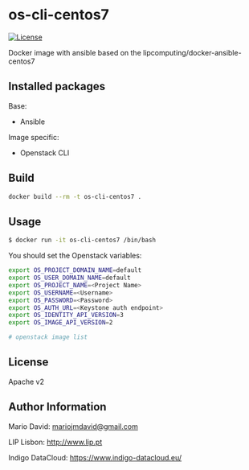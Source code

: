 # os-cli-centos7
[![License](http://img.shields.io/:license-apache-blue.svg?style=flat-square)](http://www.apache.org/licenses/LICENSE-2.0.html)

Docker image with ansible based on the lipcomputing/docker-ansible-centos7

## Installed packages

Base:
- Ansible

Image specific:
- Openstack CLI

## Build

```bash
docker build --rm -t os-cli-centos7 .
```

## Usage

```bash
$ docker run -it os-cli-centos7 /bin/bash
```

You should set the Openstack variables:

```bash
export OS_PROJECT_DOMAIN_NAME=default
export OS_USER_DOMAIN_NAME=default
export OS_PROJECT_NAME=<Project Name>
export OS_USERNAME=<Username>
export OS_PASSWORD=<Password>
export OS_AUTH_URL=<Keystone auth endpoint>
export OS_IDENTITY_API_VERSION=3
export OS_IMAGE_API_VERSION=2
```

```bash
# openstack image list
```

License
-------

Apache v2

Author Information
------------------

Mario David: <mariojmdavid@gmail.com>

LIP Lisbon: http://www.lip.pt

Indigo DataCloud: https://www.indigo-datacloud.eu/

